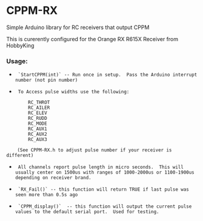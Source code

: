 # CPPM-RX
Simple Arduino library for RC receivers that output CPPM

This is curerently configured for the Orange RX R615X Receiver from HobbyKing

### Usage:
 *		`StartCPPM(int)` -- Run once in setup.  Pass the Arduino interrupt number (not pin number)

 *		To Access pulse widths use the following:
 ```
         RC_THROT
         RC_AILER
         RC_ELEV
         RC_RUDD
         RC_MODE
         RC_AUX1
         RC_AUX2
         RC_AUX3
 ```
 		(See CPPM-RX.h to adjust pulse number if your receiver is different)
       
 *		All channels report pulse length in micro seconds.  This will usually center on 1500us with ranges of 1000-2000us or 1100-1900us depending on receiver brand.
 *		`RX_Fail()` -- this function will return TRUE if last pulse was seen more than 0.5s ago
 *		`CPPM_display()`  -- this function will output the current pulse values to the default serial port.  Used for testing.
